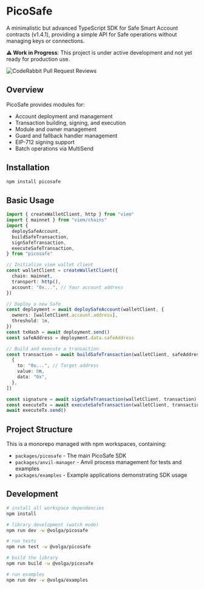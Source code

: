 # PicoSafe

A minimalistic but advanced TypeScript SDK for Safe Smart Account contracts (v1.4.1), providing a simple API for Safe operations without managing keys or connections.

**⚠️ Work in Progress**: This project is under active development and not yet ready for production use.

![CodeRabbit Pull Request Reviews](https://img.shields.io/coderabbit/prs/github/volga-sh/picosafe)

## Overview

PicoSafe provides modules for:

- Account deployment and management
- Transaction building, signing, and execution
- Module and owner management
- Guard and fallback handler management
- EIP-712 signing support
- Batch operations via MultiSend

## Installation

```bash
npm install picosafe
```

## Basic Usage

```typescript
import { createWalletClient, http } from "viem"
import { mainnet } from "viem/chains"
import {
  deploySafeAccount,
  buildSafeTransaction,
  signSafeTransaction,
  executeSafeTransaction,
} from "picosafe"

// Initialize viem wallet client
const walletClient = createWalletClient({
  chain: mainnet,
  transport: http(),
  account: "0x...", // Your account address
})

// Deploy a new Safe
const deployment = await deploySafeAccount(walletClient, {
  owners: [walletClient.account.address],
  threshold: 1n,
})
const txHash = await deployment.send()
const safeAddress = deployment.data.safeAddress

// Build and execute a transaction
const transaction = await buildSafeTransaction(walletClient, safeAddress, [
  {
    to: "0x...", // Target address
    value: 0n,
    data: "0x",
  },
])

const signature = await signSafeTransaction(walletClient, transaction)
const executeTx = await executeSafeTransaction(walletClient, transaction, [signature])
await executeTx.send()
```

## Project Structure

This is a monorepo managed with npm workspaces, containing:

- `packages/picosafe` - The main PicoSafe SDK
- `packages/anvil-manager` - Anvil process management for tests and examples
- `packages/examples` - Example applications demonstrating SDK usage

## Development

```bash
# install all workspace dependencies
npm install

# library development (watch mode)
npm run dev -w @volga/picosafe

# run tests
npm run test -w @volga/picosafe

# build the library
npm run build -w @volga/picosafe

# run examples
npm run dev -w @volga/examples
```

